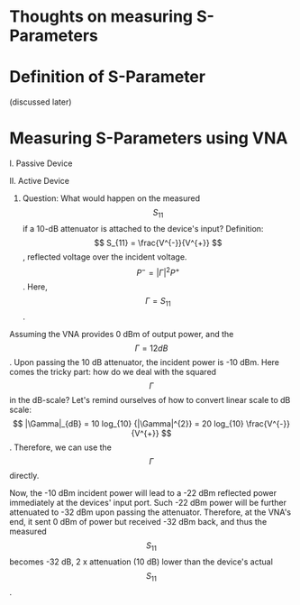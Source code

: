 # Thoughts on measuring S-Parameters

# Definition of S-Parameter
(discussed later)

# Measuring S-Parameters using VNA
I. Passive Device

II. Active Device
1. Question: What would happen on the measured $$S_{11}$$ if a 10-dB attenuator is attached to the device's input?
Definition: $$ S_{11} = \frac{V^{-}}{V^{+}} $$, reflected voltage over the incident voltage. $$ P^{-} = |\Gamma|^{2} P^{+} $$. Here, $$ \Gamma = S_{11} $$. <br>

Assuming the VNA provides 0 dBm of output power, and the $$ \Gamma = 12 dB $$. Upon passing the 10 dB attenuator, the incident power is -10 dBm. Here comes the tricky part: how do we deal with the squared $$ \Gamma $$ in the dB-scale? Let's remind ourselves of how to convert linear scale to dB scale: $$ |\Gamma|_{dB} = 10 log_{10} {|\Gamma|^{2}} = 20 log_{10} \frac{V^{-}}{V^{+}} $$. Therefore, we can use the $$ \Gamma $$ directly. 

Now, the -10 dBm incident power will lead to a -22 dBm reflected power immediately at the devices' input port. Such -22 dBm power will be further attenuated to -32 dBm upon passing the attenuator. Therefore, at the VNA's end, it sent 0 dBm of power but received -32 dBm back, and thus the measured $$ S_{11} $$ becomes -32 dB, 2 x attenuation (10 dB) lower than the device's actual $$ S_{11} $$. 


